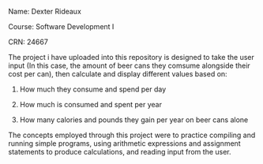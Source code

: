 Name: Dexter Rideaux

Course: Software Development I

CRN: 24667

The project i have uploaded into this repository is designed to take the user input (In this case, the amount of beer cans they comsume alongside their cost per can), then calculate and display different values based on:

1. How much they consume and spend per day

2. How much is consumed and spent per year

3. How many calories and pounds they gain per year on beer cans alone

The concepts employed through this project were to practice compiling and running simple programs, using arithmetic expressions and assignment statements to produce calculations, and reading input from the user.
